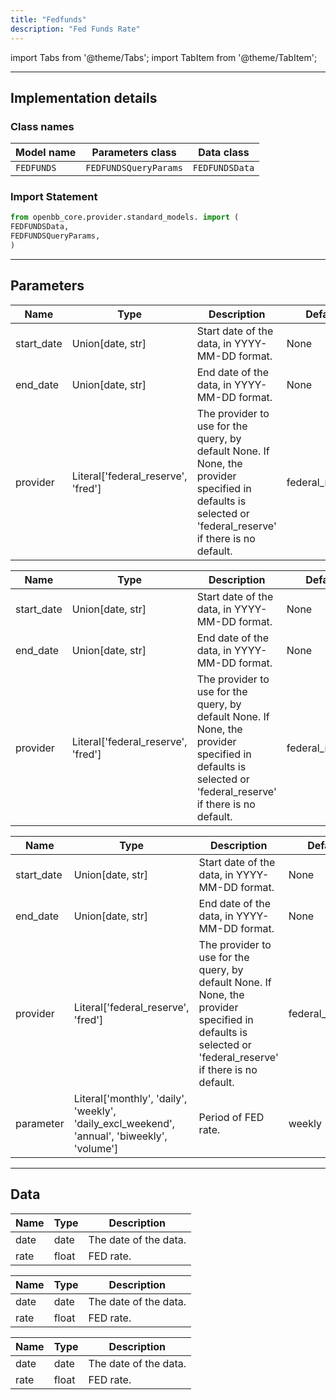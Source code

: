 ```yaml
---
title: "Fedfunds"
description: "Fed Funds Rate"
---
```


<!-- markdownlint-disable MD012 MD031 MD033 -->

import Tabs from '@theme/Tabs';
import TabItem from '@theme/TabItem';

---

## Implementation details

### Class names

| Model name | Parameters class | Data class |
| ---------- | ---------------- | ---------- |
| `FEDFUNDS` | `FEDFUNDSQueryParams` | `FEDFUNDSData` |

### Import Statement

```python
from openbb_core.provider.standard_models. import (
FEDFUNDSData,
FEDFUNDSQueryParams,
)
```

---

## Parameters

<Tabs>

<TabItem value='standard' label='standard'>

| Name | Type | Description | Default | Optional |
| ---- | ---- | ----------- | ------- | -------- |
| start_date | Union[date, str] | Start date of the data, in YYYY-MM-DD format. | None | True |
| end_date | Union[date, str] | End date of the data, in YYYY-MM-DD format. | None | True |
| provider | Literal['federal_reserve', 'fred'] | The provider to use for the query, by default None. If None, the provider specified in defaults is selected or 'federal_reserve' if there is no default. | federal_reserve | True |
</TabItem>

<TabItem value='federal_reserve' label='federal_reserve'>

| Name | Type | Description | Default | Optional |
| ---- | ---- | ----------- | ------- | -------- |
| start_date | Union[date, str] | Start date of the data, in YYYY-MM-DD format. | None | True |
| end_date | Union[date, str] | End date of the data, in YYYY-MM-DD format. | None | True |
| provider | Literal['federal_reserve', 'fred'] | The provider to use for the query, by default None. If None, the provider specified in defaults is selected or 'federal_reserve' if there is no default. | federal_reserve | True |
</TabItem>

<TabItem value='fred' label='fred'>

| Name | Type | Description | Default | Optional |
| ---- | ---- | ----------- | ------- | -------- |
| start_date | Union[date, str] | Start date of the data, in YYYY-MM-DD format. | None | True |
| end_date | Union[date, str] | End date of the data, in YYYY-MM-DD format. | None | True |
| provider | Literal['federal_reserve', 'fred'] | The provider to use for the query, by default None. If None, the provider specified in defaults is selected or 'federal_reserve' if there is no default. | federal_reserve | True |
| parameter | Literal['monthly', 'daily', 'weekly', 'daily_excl_weekend', 'annual', 'biweekly', 'volume'] | Period of FED rate. | weekly | True |
</TabItem>

</Tabs>

---

## Data

<Tabs>

<TabItem value='standard' label='standard'>

| Name | Type | Description |
| ---- | ---- | ----------- |
| date | date | The date of the data. |
| rate | float | FED rate. |
</TabItem>

<TabItem value='federal_reserve' label='federal_reserve'>

| Name | Type | Description |
| ---- | ---- | ----------- |
| date | date | The date of the data. |
| rate | float | FED rate. |
</TabItem>

<TabItem value='fred' label='fred'>

| Name | Type | Description |
| ---- | ---- | ----------- |
| date | date | The date of the data. |
| rate | float | FED rate. |
</TabItem>

</Tabs>

